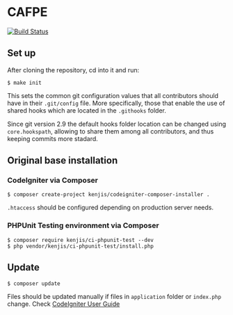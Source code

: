 # CAFPE
[![Build Status](http://localhost:8090/buildStatus/icon?job=cafpe)](http://localhost:8090/job/cafpe/)

## Set up
After cloning the repository, cd into it and run:
  ```
  $ make init
  ```
This sets the common git configuration values that all contributors should have in their ```.git/config``` file. More specifically, those that enable the use of shared hooks which are located in the ```.githooks``` folder.

Since git version 2.9 the default hooks folder location can be changed using ```core.hookspath```, allowing to share them among all contributors, and thus keeping commits more stadard.

## Original base installation

### CodeIgniter via Composer

```
$ composer create-project kenjis/codeigniter-composer-installer .
```

`.htaccess` should be configured depending on production server needs.

### PHPUnit Testing environment via Composer

```
$ composer require kenjis/ci-phpunit-test --dev
$ php vendor/kenjis/ci-phpunit-test/install.php
```

## Update
```
$ composer update
```

Files should be updated manually if files in `application` folder or `index.php` change. Check [CodeIgniter User Guide](http://www.codeigniter.com/user_guide/installation/upgrading.html)
